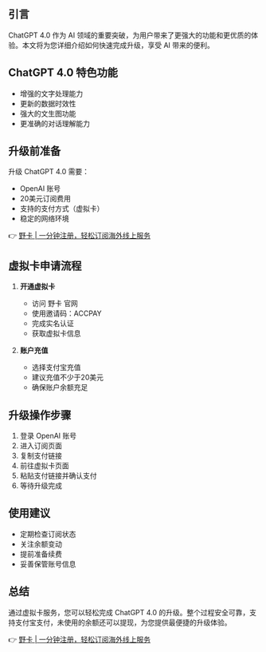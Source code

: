 ## **引言**

ChatGPT 4.0 作为 AI 领域的重要突破，为用户带来了更强大的功能和更优质的体验。本文将为您详细介绍如何快速完成升级，享受 AI 带来的便利。

## **ChatGPT 4.0 特色功能**

- 增强的文字处理能力
- 更新的数据时效性
- 强大的文生图功能
- 更准确的对话理解能力

## **升级前准备**

升级 ChatGPT 4.0 需要：
- OpenAI 账号
- 20美元订阅费用
- 支持的支付方式（虚拟卡）
- 稳定的网络环境

👉 [野卡 | 一分钟注册，轻松订阅海外线上服务](https://bit.ly/bewildcard)

## **虚拟卡申请流程**

1. **开通虚拟卡**
   - 访问 野卡 官网
   - 使用邀请码：ACCPAY
   - 完成实名认证
   - 获取虚拟卡信息

2. **账户充值**
   - 选择支付宝充值
   - 建议充值不少于20美元
   - 确保账户余额充足

## **升级操作步骤**

1. 登录 OpenAI 账号
2. 进入订阅页面
3. 复制支付链接
4. 前往虚拟卡页面
5. 粘贴支付链接并确认支付
6. 等待升级完成

## **使用建议**

- 定期检查订阅状态
- 关注余额变动
- 提前准备续费
- 妥善保管账号信息

## **总结**

通过虚拟卡服务，您可以轻松完成 ChatGPT 4.0 的升级。整个过程安全可靠，支持支付宝支付，未使用的余额还可以提现，为您提供最便捷的升级体验。

👉 [野卡 | 一分钟注册，轻松订阅海外线上服务](https://bit.ly/bewildcard)